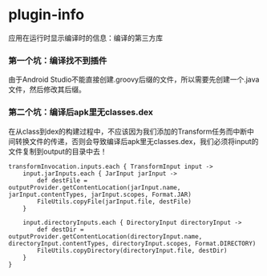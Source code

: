 # plugin-info

应用在运行时显示编译时的信息：编译的第三方库

### 第一个坑：编译找不到插件

由于Android Studio不能直接创建.groovy后缀的文件，所以需要先创建一个.java文件，然后修改其后缀。

### 第二个坑：编译后apk里无classes.dex

在从class到dex的构建过程中，不应该因为我们添加的Transform任务而中断中间转换文件的传递，否则会导致编译后apk里无classes.dex，我们必须将input的文件复制到output的目录中去！

    transformInvocation.inputs.each { TransformInput input ->
        input.jarInputs.each { JarInput jarInput ->
            def destFile = outputProvider.getContentLocation(jarInput.name, jarInput.contentTypes, jarInput.scopes, Format.JAR)
            FileUtils.copyFile(jarInput.file, destFile)
        }

        input.directoryInputs.each { DirectoryInput directoryInput ->
            def destDir = outputProvider.getContentLocation(directoryInput.name, directoryInput.contentTypes, directoryInput.scopes, Format.DIRECTORY)
            FileUtils.copyDirectory(directoryInput.file, destDir)
        }
    }